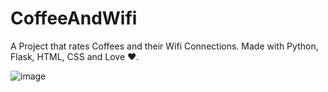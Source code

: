 # CoffeeAndWifi
A Project that rates Coffees and their Wifi Connections. Made with Python, Flask, HTML, CSS and Love ❤.

![image](https://user-images.githubusercontent.com/31540553/160968578-75b7cf76-a7dd-4e70-93ff-37a6ae1a925d.png)
